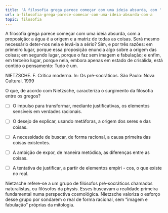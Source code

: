 ```yaml
---
title: 'A filosofia grega parece começar com uma ideia absurda, com '
url: a-filosofia-grega-parece-comecar-com-uma-ideia-absurda-com-a
topic: filosofia
---
```



A filosofia grega parece começar com uma ideia absurda, com a proposição: a água é a origem e a matriz de todas as coisas. Será mesmo necessário deter-nos nela e levá-la a sério? Sim, e por três razões: em primeiro lugar, porque essa proposição enuncia algo sobre a origem das coisas; em segundo lugar, porque o faz sem imagem e fabulação; e enfim, em terceiro lugar, porque nela, embora apenas em estado de crisálida, está contido o pensamento: Tudo é um.

NIETZSCHE. F. Crítica moderna. In: Os pré-socráticos. São Paulo: Nova Cultural. 1999

O que, de acordo com Nietzsche, caracteriza o surgimento da filosofia entre os gregos?



- [ ] O impulso para transformar, mediante justificativas, os elementos sensíveis em verdades racionais.
- [ ] O desejo de explicar, usando metáforas, a origem dos seres e das coisas.
- [ ] A necessidade de buscar, de forma racional, a causa primeira das coisas existentes.
- [ ] A ambição de expor, de maneira metódica, as diferenças entre as coisas.
- [ ] A tentativa de justificar, a partir de elementos empíri - cos, o que existe no real.


Nietzsche refere-se a um grupo de filósofos pré-socráticos chamados naturalistas, ou filósofos da physis. Esses buscavam a realidade primeira fundamental numa perspectiva cosmológica. Nietzsche valoriza o esforço desse grupo por sondarem o real de forma racional, sem “imagem e fabulação” próprias da mitologia.
